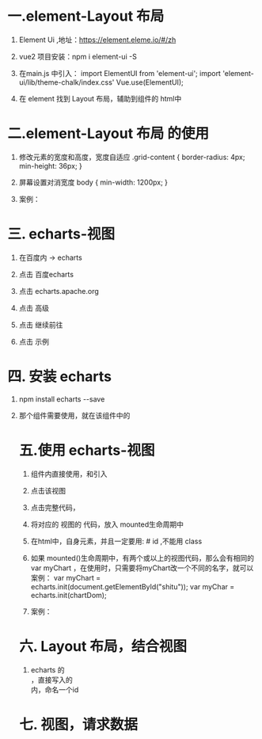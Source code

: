 

# 一.element-Layout 布局

1. Element Ui ,地址：https://element.eleme.io/#/zh

2. vue2 项目安装：npm i element-ui -S

3. 在main.js 中引入：
import ElementUI from 'element-ui';
import 'element-ui/lib/theme-chalk/index.css'
Vue.use(ElementUI);

4. 在 element 找到 Layout 布局，辅助到组件的 html中



# 二.element-Layout 布局 的使用

1. 修改元素的宽度和高度，宽度自适应
  .grid-content {
    border-radius: 4px;
    min-height: 36px;
  }

2. 屏幕设置对消宽度
body {
  min-width: 1200px;
}

3. 案例：
<template>
  <div class="father">
    <div class="shang"></div>
    <div class="xia">
      <ul></ul>
      <div class="box">
        <el-row :gutter="20">
          <el-col :span="12"><div class="grid-content bg-purple"></div></el-col>
          <el-col :span="6"><div class="grid-content bg-purple"></div></el-col>
          <el-col :span="6"><div class="grid-content bg-purple"></div></el-col>
          <!-- el-col 所有的 :span=""加起来的总和为24-->
        </el-row>
        <el-row :gutter="20">
          <el-col :span="6"><div class="grid-content bg-purple"></div></el-col>
          <el-col :span="6"><div class="grid-content bg-purple"></div></el-col>
          <el-col :span="12"><div class="grid-content bg-purple"></div></el-col>
        </el-row>
      </div>
    </div>
  </div>
</template>

<script>
export default {};
</script>

<style lang="less" scoped>
.father {
  width: 100%;
  height: 100%;
  .shang {
    width: 100%;
    height: 150px;
    background: red;
  }
  .xia {
    width: 100%;
    height: calc(100% - 150px);
    display: flex;
    ul {
      width: 300px;
      height: 100%;
      background: blue;
    }
    .box {
      width: calc(100% - 300px);
      height: 100%;
      padding: 20px;
      .el-row {
        margin: 20px;
        &:last-child {
          margin-bottom: 0;
        }
      }
      .el-col {
        border-radius: 4px;

      }
      .bg-purple-dark {
        background: #99a9bf;
      }
      .bg-purple {
        background: #d3dce6;
      }
      .bg-purple-light {
        background: #e5e9f2;
      }
      .grid-content {
        border-radius: 4px;
        height: 360px;
      }
      .row-bg {
        padding: 10px 0;
        background-color: #f9fafc;
      }
    }
  }
}
</style>



# 三. echarts-视图

1. 在百度内 -> echarts

2. 点击 百度echarts

3. 点击 echarts.apache.org

4. 点击 高级

5. 点击 继续前往

6. 点击 示例



# 四. 安装 echarts

1. npm install echarts --save

2. 那个组件需要使用，就在该组件中的 <script> 内 引入

3. import * as echarts from 'echarts';
案例：
<script>
import * as echarts from 'echarts';
export default {

};
</script>




# 五.使用 echarts-视图

1. 组件内直接使用，和引入
<script>
import * as echarts from 'echarts';
export default {

};
</script>

2. 点击该视图

3. 点击完整代码，

4. 将对应的 视图的 代码，放入 mounted生命周期中

5. 在html中，自身元素，并且一定要用: # id ,不能用 class
<div id="shitu"></div>

6. 如果 mounted()生命周期中，有两个或以上的视图代码，那么会有相同的var myChart ，在使用时，只需要将myChart改一个不同的名字，就可以
案例：
var myChart = echarts.init(document.getElementById("shitu"));
var myChar = echarts.init(chartDom);

7. 案例：
<template>
  <div class="box1">
    <div id="box2"></div>
    <div id="box3"></div>
  </div>
</template>

<script>
import * as echarts from "echarts";
export default {
  mounted() {
    var myChart = echarts.init(document.getElementById("box2"));
    // 绘制图表
    myChart.setOption({
      title: {
        text: "ECharts 入门示例",
      },
      tooltip: {},
      xAxis: {
        data: ["衬衫", "羊毛衫", "雪纺衫", "裤子", "高跟鞋", "袜子"],
      },
      yAxis: {},
      series: [
        {
          name: "销量",
          type: "bar",
          data: [5, 20, 36, 10, 10, 20],
        },
      ],
    });

    var chartDom = document.getElementById("box3");
    var myChar = echarts.init(chartDom);
    var option;

    option = {
      title: [
        {
          text: "Tangential Polar Bar Label Position (middle)",
        },
      ],
      polar: {
        radius: [30, "80%"],
      },
      angleAxis: {
        max: 4,
        startAngle: 75,
      },
      radiusAxis: {
        type: "category",
        data: ["a", "b", "c", "d"],
      },
      tooltip: {},
      series: {
        type: "bar",
        data: [2, 1.2, 2.4, 3.6],
        coordinateSystem: "polar",
        label: {
          show: true,
          position: "middle",
          formatter: "{b}: {c}",
        },
      },
    };

    option && myChar.setOption(option);
  },
};
</script>

<style lang="less" scoped>
.box1 {
  width: 100%;
  height: 100%;
  #box2 {
    width: 500px;
    height: 500px;
  }
  #box3 {
    width: 500px;
    height: 500px;
  }
}
</style>








# 六. Layout 布局，结合视图

1. echarts 的 <div id="box1"></div>，直接写入<el-col>的<div>内，命名一个id
<el-col :span="6"><div class="grid-content bg-purple" id="box1"></div></el-col>

<template>
  <div class="father">
    <div class="shang"></div>
    <div class="xia">
      <ul></ul>
      <div class="box">
        <el-row :gutter="20">
          <el-col :span="12"><div class="grid-content bg-purple"></div></el-col>
          <el-col :span="6"><div class="grid-content bg-purple"></div></el-col>
          <el-col :span="6"><div class="grid-content bg-purple"></div></el-col>
        </el-row>
        <el-row :gutter="20">
          <el-col :span="6"><div class="grid-content bg-purple" id="box1"></div></el-col>
          <el-col :span="6"><div class="grid-content bg-purple" id="box2"></div></el-col>
          <el-col :span="12"><div class="grid-content bg-purple"></div></el-col>
        </el-row>
      </div>
    </div>
  </div>
</template>

<script>
import * as echarts from "echarts";
export default {
  mounted(){
    var myChart = echarts.init(document.getElementById("box1"));
    // 绘制图表
    myChart.setOption({
      title: {
        text: "柱形图",
      },
      tooltip: {},
      xAxis: {
        data: ["衬衫", "羊毛衫", "雪纺衫", "裤子", "高跟鞋", "袜子"],
      },
      yAxis: {},
      series: [
        {
          name: "销量",
          type: "bar",
          data: [5, 20, 36, 10, 10, 20],
        },
      ],
    });
     var chartDom = document.getElementById("box2");
    var myChar = echarts.init(chartDom);
    var option;

    option = {
      title: [
        {
          text: "饼形图",
        },
      ],
      polar: {
        radius: [30, "80%"],
      },
      angleAxis: {
        max: 4,
        startAngle: 75,
      },
      radiusAxis: {
        type: "category",
        data: ["a", "b", "c", "d"],
      },
      tooltip: {},
      series: {
        type: "bar",
        data: [2, 1.2, 2.4, 3.6],
        coordinateSystem: "polar",
        label: {
          show: true,
          position: "middle",
          formatter: "{b}: {c}",
        },
      },
    };

    option && myChar.setOption(option);
  }
};
</script>

<style lang="less" scoped>
.father {
  width: 100%;
  height: 100%;
  .shang {
    width: 100%;
    height: 150px;
    background: red;
  }
  .xia {
    width: 100%;
    height: calc(100% - 150px);
    display: flex;
    ul {
      width: 300px;
      height: 100%;
      background: blue;
    }
    .box {
      width: calc(100% - 300px);
      height: 100%;
      padding: 20px;
      .el-row {
        margin: 20px;
        &:last-child {
          margin-bottom: 0;
        }
      }
      .el-col {
        border-radius: 4px;

      }
      .bg-purple-dark {
        background: #99a9bf;
      }
      .bg-purple {
        background: #d3dce6;
      }
      .bg-purple-light {
        background: #e5e9f2;
      }
      .grid-content {
        border-radius: 4px;
        height: 360px;
      }
      .row-bg {
        padding: 10px 0;
        background-color: #f9fafc;
      }
    }
  }
}
</style>



# 七. 视图，请求数据


<template>
  <div class="father">
    <div class="shang"></div>
    <div class="xia">
      <ul></ul>
      <div class="box">
        <el-row :gutter="20">
          <el-col :span="6"
            ><div class="grid-content bg-purple" id="box1"></div
          ></el-col>
          <el-col :span="6"
            ><div class="grid-content bg-purple"></div
          ></el-col>
          <el-col :span="12"><div class="grid-content bg-purple"></div></el-col>
        </el-row>
      </div>
    </div>
  </div>
</template>

<script>
import * as echarts from "echarts";
export default {
  mounted() {
    var myChart = echarts.init(document.getElementById("box1"));
    // 绘制图表
    myChart.setOption({
      title: {
        text: "柱形图",
      },
      tooltip: {},
      xAxis: {
        data: ["衬衫", "羊毛衫", "雪纺衫", "裤子", "高跟鞋", "袜子"],
      },
      yAxis: {},
      series: [
        {
          name: "销量",
          type: "bar",
          data: [5, 20, 36, 10, 10, 20],
        },
      ],
    });
   
  },
};
</script>

<style lang="less" scoped>
.father {
  width: 100%;
  height: 100%;
  .shang {
    width: 100%;
    height: 150px;
    background: red;
  }
  .xia {
    width: 100%;
    height: calc(100% - 150px);
    display: flex;
    ul {
      width: 300px;
      height: 100%;
      background: blue;
    }
    .box {
      width: calc(100% - 300px);
      height: 100%;
      padding: 20px;
      .el-row {
        margin: 20px;
        &:last-child {
          margin-bottom: 0;
        }
      }
      .el-col {
        border-radius: 4px;
      }
      .bg-purple-dark {
        background: #99a9bf;
      }
      .bg-purple {
        background: #d3dce6;
      }
      .bg-purple-light {
        background: #e5e9f2;
      }
      .grid-content {
        border-radius: 4px;
        height: 360px;
      }
      .row-bg {
        padding: 10px 0;
        background-color: #f9fafc;
      }
    }
  }
}
</style>
